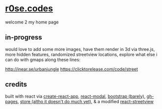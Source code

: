 # [r0se.codes](http://r0se.codes)

welcome 2 my home page

## in-progress

would love to add some more images, have them render in 3d via three.js, more hidden features, randomized streetview locations, explore what else i can do with gmaps along these lines:

http://inear.se/urbanjungle
https://clicktorelease.com/code/street

## credits

built with react via [create-react-app](https://github.com/facebookincubator/create-react-app), [react-modal](https://github.com/reactjs/react-modal), [bootstrap (barely)](getbootstrap.com), [gh-pages](https://github.com/tschaub/gh-pages), [store (altho it doesn't do much yet)](https://github.com/marcuswestin/store.js/), & a modified [react-streetview](https://github.com/elcsiga/react-streetview)